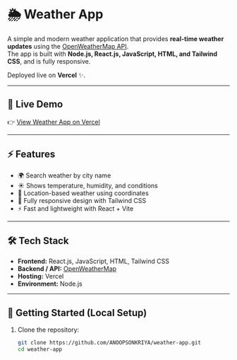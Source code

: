 # 🌦️ Weather App

A simple and modern weather application that provides **real-time weather updates** using the [OpenWeatherMap API](https://home.openweathermap.org/).  
The app is built with **Node.js, React.js, JavaScript, HTML, and Tailwind CSS**, and is fully responsive.  

Deployed live on **Vercel** ✨.

---

## 🔗 Live Demo
👉 [View Weather App on Vercel](https://your-vercel-link.vercel.app)  

---

## ⚡ Features
- 🌍 Search weather by city name  
- ☀️ Shows temperature, humidity, and conditions  
- 📍 Location-based weather using coordinates  
- 📱 Fully responsive design with Tailwind CSS  
- ⚡ Fast and lightweight with React + Vite  

---

## 🛠️ Tech Stack
- **Frontend:** React.js, JavaScript, HTML, Tailwind CSS  
- **Backend / API:** [OpenWeatherMap](https://home.openweathermap.org/)  
- **Hosting:** Vercel  
- **Environment:** Node.js  

---

## 🚀 Getting Started (Local Setup)

1. Clone the repository:
   ```bash
   git clone https://github.com/ANOOPSONKRIYA/weather-app.git
   cd weather-app
